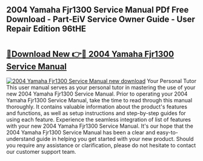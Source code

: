 ## 2004 Yamaha Fjr1300 Service Manual PDf Free Download - Part-EiV Service Owner Guide - User Repair Edition 96tHE

# <h2><a href="http://bc12721.oget.top/?id=2004+Yamaha+Fjr1300+Service+Manual">🔗Download New 👉🔴 2004 Yamaha Fjr1300 Service Manual</a></h2>

[![2004 Yamaha Fjr1300 Service Manual new download](https://i.imgur.com/5g1atiW.png)](http://bc12721.oget.top/?id=2004+Yamaha+Fjr1300+Service+Manual)
Your Personal Tutor This user manual serves as your personal tutor in mastering the use of your new 2004 Yamaha Fjr1300 Service Manual. Prior to operating your 2004 Yamaha Fjr1300 Service Manual, take the time to read through this manual thoroughly. It contains valuable information about the product's features and functions, as well as setup instructions and step-by-step guides for using each feature. Experience the seamless integration of list of features with your new 2004 Yamaha Fjr1300 Service Manual. It's our hope that the 2004 Yamaha Fjr1300 Service Manual has been a clear and easy-to-understand guide in helping you get started with your new product. Should you require any assistance or clarification, please do not hesitate to contact our customer support team.
